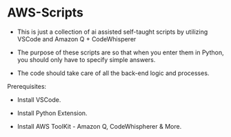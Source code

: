 # AWS-Scripts
- This is just a collection of ai assisted self-taught scripts by utilizing VSCode and Amazon Q + CodeWhisperer

- The purpose of these scripts are so that when you enter them in Python, you should only have to specify simple answers.

- The code should take care of all the back-end logic and processes.

Prerequisites:
- Install VSCode.

- Install Python Extension.

- Install AWS ToolKit - Amazon Q, CodeWhispherer & More. 

